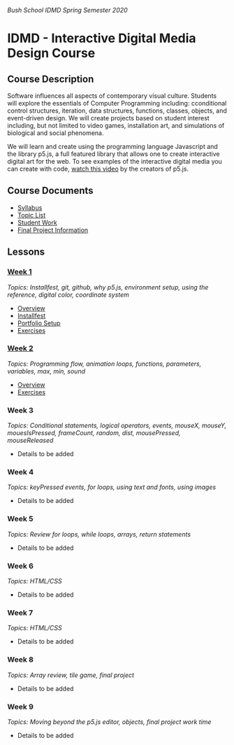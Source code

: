 _Bush School IDMD Spring Semester 2020_

# IDMD - Interactive Digital Media Design Course

## Course Description
Software influences all aspects of contemporary visual culture. Students will explore the essentials of Computer Programming including: cconditional control structures, iteration, data structures, functions, classes, objects, and event-driven design. We will create projects based on student interest including, but not limited to video games, installation art, and simulations of biological and social phenomena.

We will learn and create using the programming language Javascript and the library p5.js, a full featured library that allows one to create interactive digital art for the web. To see examples of the interactive digital media you can create with code, [watch this video](https://www.youtube.com/watch?v=HerCR8bw_GE) by the creators of p5.js.

## Course Documents
* [Syllabus](syllabus.md)
* [Topic List](topic-list.md)
* [Student Work](student-work.md)
* [Final Project Information](final-project.md)

## Lessons
### [Week 1](lessons/week1)
_Topics: Installfest, git, github, why p5.js, environment setup, using the reference, digital color, coordinate system_

* [Overview](lessons/week1)
* [Installfest](lessons/week1/installfest.md)
* [Portfolio Setup](lessons/week1/portfolio.md)
* [Exercises](lessons/week1/readme.md)

### [Week 2](lessons/week2)
_Topics: Programming flow, animation loops, functions, parameters, variables, max, min, sound_

* [Overview](lessons/week2)
* [Exercises](lessons/week2/readme.md)

### Week 3
_Topics: Conditional statements, logical operators, events, mouseX, mouseY, mouesIsPressed, frameCount, random, dist, mousePressed, mouseReleased_

* Details to be added

### Week 4
_Topics: keyPressed events, for loops, using text and fonts, using images_

* Details to be added

### Week 5
_Topics: Review for loops, while loops, arrays, return statements_

* Details to be added

### Week 6
_Topics: HTML/CSS_

* Details to be added

### Week 7
_Topics: HTML/CSS_

* Details to be added

### Week 8
_Topics: Array review, tile game, final project_

* Details to be added

### Week 9
_Topics: Moving beyond the p5.js editor, objects, final project work time_

* Details to be added

